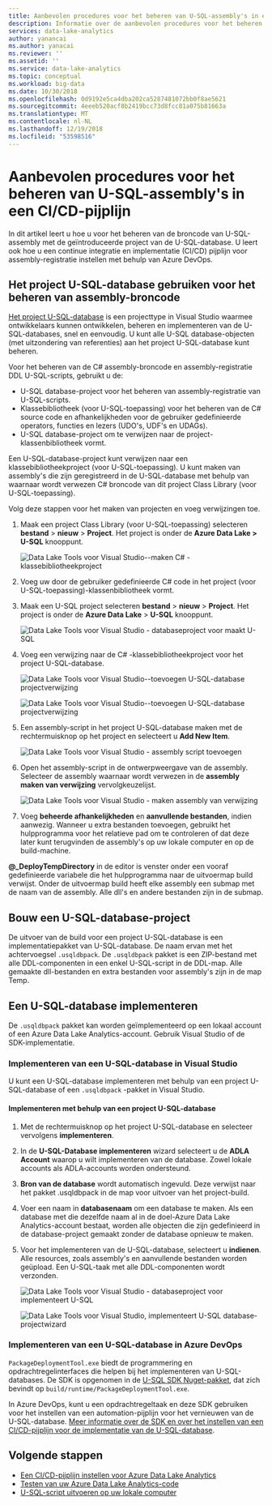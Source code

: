 ```yaml
---
title: Aanbevolen procedures voor het beheren van U-SQL-assembly's in een CI/CD-pijplijn voor Azure Data Lake
description: Informatie over de aanbevolen procedures voor het beheren van U-SQL C# assembly's in een CI/CD-pijplijn met Azure DevOps.
services: data-lake-analytics
author: yanancai
ms.author: yanacai
ms.reviewer: ''
ms.assetid: ''
ms.service: data-lake-analytics
ms.topic: conceptual
ms.workload: big-data
ms.date: 10/30/2018
ms.openlocfilehash: 0d9192e5ca4dba202ca5287481072bb0f8ae5621
ms.sourcegitcommit: 4eeeb520acf8b2419bcc73d8fcc81a075b81663a
ms.translationtype: MT
ms.contentlocale: nl-NL
ms.lasthandoff: 12/19/2018
ms.locfileid: "53598516"
---
```

# <a name="best-practices-for-managing-u-sql-assemblies-in-a-cicd-pipeline"></a>Aanbevolen procedures voor het beheren van U-SQL-assembly's in een CI/CD-pijplijn

In dit artikel leert u hoe u voor het beheren van de broncode van U-SQL-assembly met de geïntroduceerde project van de U-SQL-database. U leert ook hoe u een continue integratie en implementatie (CI/CD) pijplijn voor assembly-registratie instellen met behulp van Azure DevOps.

## <a name="use-the-u-sql-database-project-to-manage-assembly-source-code"></a>Het project U-SQL-database gebruiken voor het beheren van assembly-broncode

[Het project U-SQL-database](data-lake-analytics-data-lake-tools-develop-usql-database.md) is een projecttype in Visual Studio waarmee ontwikkelaars kunnen ontwikkelen, beheren en implementeren van de U-SQL-databases, snel en eenvoudig. U kunt alle U-SQL database-objecten (met uitzondering van referenties) aan het project U-SQL-database kunt beheren. 

Voor het beheren van de C# assembly-broncode en assembly-registratie DDL U-SQL-scripts, gebruikt u de:

* U-SQL database-project voor het beheren van assembly-registratie van U-SQL-scripts.
* Klassebibliotheek (voor U-SQL-toepassing) voor het beheren van de C# source code en afhankelijkheden voor de gebruiker gedefinieerde operators, functies en lezers (UDO's, UDF's en UDAGs).
* U-SQL database-project om te verwijzen naar de project-klassenbibliotheek vormt. 

Een U-SQL-database-project kunt verwijzen naar een klassebibliotheekproject (voor U-SQL-toepassing). U kunt maken van assembly's die zijn geregistreerd in de U-SQL-database met behulp van waarnaar wordt verwezen C# broncode van dit project Class Library (voor U-SQL-toepassing).

Volg deze stappen voor het maken van projecten en voeg verwijzingen toe.
1. Maak een project Class Library (voor U-SQL-toepassing) selecteren **bestand** > **nieuw** > **Project**. Het project is onder de **Azure Data Lake > U-SQL** knooppunt.

   ![Data Lake Tools voor Visual Studio--maken C# -klassebibliotheekproject](./media/data-lake-analytics-cicd-manage-assemblies/create-c-sharp-class-library-project.png)
1. Voeg uw door de gebruiker gedefinieerde C# code in het project (voor U-SQL-toepassing)-klassenbibliotheek vormt.

1. Maak een U-SQL project selecteren **bestand** > **nieuw** > **Project**. Het project is onder de **Azure Data Lake** > **U-SQL** knooppunt.

   ![Data Lake Tools voor Visual Studio - databaseproject voor maakt U-SQL](media/data-lake-analytics-cicd-manage-assemblies/create-u-sql-database-project.png)
1. Voeg een verwijzing naar de C# -klassebibliotheekproject voor het project U-SQL-database.

    ![Data Lake Tools voor Visual Studio--toevoegen U-SQL-database projectverwijzing](./media/data-lake-analytics-cicd-manage-assemblies/data-lake-tools-add-project-reference.png) 

    ![Data Lake Tools voor Visual Studio--toevoegen U-SQL-database projectverwijzing](./media/data-lake-analytics-cicd-manage-assemblies/data-lake-tools-add-project-reference-wizard.png)

5. Een assembly-script in het project U-SQL-database maken met de rechtermuisknop op het project en selecteert u **Add New Item**.

   ![Data Lake Tools voor Visual Studio - assembly script toevoegen](media/data-lake-analytics-cicd-manage-assemblies/add-assembly-script.png)

1. Open het assembly-script in de ontwerpweergave van de assembly. Selecteer de assembly waarnaar wordt verwezen in de **assembly maken van verwijzing** vervolgkeuzelijst.

    ![Data Lake Tools voor Visual Studio - maken assembly van verwijzing](./media/data-lake-analytics-cicd-manage-assemblies/data-lake-tools-create-assembly-from-reference.png)

7. Voeg **beheerde afhankelijkheden** en **aanvullende bestanden**, indien aanwezig. Wanneer u extra bestanden toevoegen, gebruikt het hulpprogramma voor het relatieve pad om te controleren of dat deze later kunt terugvinden de assembly's op uw lokale computer en op de build-machine. 

**@_DeployTempDirectory** in de editor is venster onder een vooraf gedefinieerde variabele die het hulpprogramma naar de uitvoermap build verwijst. Onder de uitvoermap build heeft elke assembly een submap met de naam van de assembly. Alle dll's en andere bestanden zijn in de submap. 

## <a name="build-a-u-sql-database-project"></a>Bouw een U-SQL-database-project

De uitvoer van de build voor een project U-SQL-database is een implementatiepakket van U-SQL-database. De naam ervan met het achtervoegsel `.usqldbpack`. De `.usqldbpack` pakket is een ZIP-bestand met alle DDL-componenten in een enkel U-SQL-script in de DDL-map. Alle gemaakte dll-bestanden en extra bestanden voor assembly's zijn in de map Temp.

## <a name="deploy-a-u-sql-database"></a>Een U-SQL-database implementeren

De `.usqldbpack` pakket kan worden geïmplementeerd op een lokaal account of een Azure Data Lake Analytics-account. Gebruik Visual Studio of de SDK-implementatie. 

### <a name="deploy-a-u-sql-database-in-visual-studio"></a>Implementeren van een U-SQL-database in Visual Studio

U kunt een U-SQL-database implementeren met behulp van een project U-SQL-database of een `.usqldbpack` -pakket in Visual Studio.

#### <a name="deploy-by-using-a-u-sql-database-project"></a>Implementeren met behulp van een project U-SQL-database

1.  Met de rechtermuisknop op het project U-SQL-database en selecteer vervolgens **implementeren**.
2.  In de **U-SQL-Database implementeren** wizard selecteert u de **ADLA Account** waarop u wilt implementeren van de database. Zowel lokale accounts als ADLA-accounts worden ondersteund.
3.  **Bron van de database** wordt automatisch ingevuld. Deze verwijst naar het pakket .usqldbpack in de map voor uitvoer van het project-build.
4.  Voer een naam in **databasenaam** om een database te maken. Als een database met die dezelfde naam al in de doel-Azure Data Lake Analytics-account bestaat, worden alle objecten die zijn gedefinieerd in de database-project gemaakt zonder de database opnieuw te maken.
5.  Voor het implementeren van de U-SQL-database, selecteert u **indienen**. Alle resources, zoals assembly's en aanvullende bestanden worden geüpload. Een U-SQL-taak met alle DDL-componenten wordt verzonden.

    ![Data Lake Tools voor Visual Studio - databaseproject voor implementeert U-SQL](./media/data-lake-analytics-cicd-manage-assemblies/data-lake-tools-deploy-usql-database-project.png)

    ![Data Lake Tools voor Visual Studio, implementeert U-SQL database-projectwizard](./media/data-lake-analytics-cicd-manage-assemblies/data-lake-tools-deploy-usql-database-project-wizard.png)

### <a name="deploy-a-u-sql-database-in-azure-devops"></a>Implementeren van een U-SQL-database in Azure DevOps

`PackageDeploymentTool.exe` biedt de programmering en opdrachtregelinterfaces die helpen bij het implementeren van U-SQL-databases. De SDK is opgenomen in de [U-SQL SDK Nuget-pakket](https://www.nuget.org/packages/Microsoft.Azure.DataLake.USQL.SDK/), dat zich bevindt op `build/runtime/PackageDeploymentTool.exe`.

In Azure DevOps, kunt u een opdrachtregeltaak en deze SDK gebruiken voor het instellen van een automation-pijplijn voor het vernieuwen van de U-SQL-database. [Meer informatie over de SDK en over het instellen van een CI/CD-pijplijn voor de implementatie van de U-SQL-database](data-lake-analytics-cicd-overview.md#deploy-u-sql-database-through-azure-pipelines).

## <a name="next-steps"></a>Volgende stappen

* [Een CI/CD-pijplijn instellen voor Azure Data Lake Analytics](data-lake-analytics-cicd-overview.md)
* [Testen van uw Azure Data Lake Analytics-code](data-lake-analytics-cicd-test.md)
* [U-SQL-script uitvoeren op uw lokale computer](data-lake-analytics-data-lake-tools-local-run.md)
